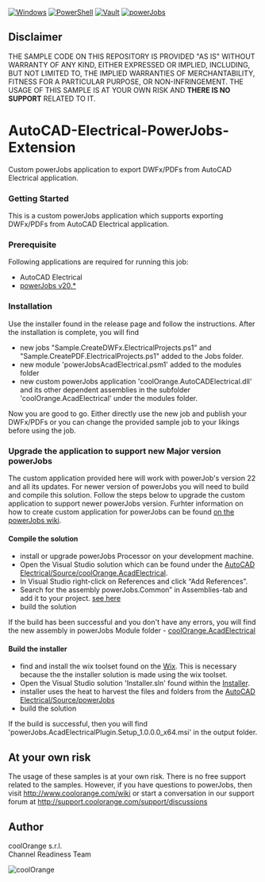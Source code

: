 [![Windows](https://img.shields.io/badge/Platform-Windows-lightgray.svg)](https://www.microsoft.com/en-us/windows/)
[![PowerShell](https://img.shields.io/badge/PowerShell-5-blue.svg)](https://microsoft.com/PowerShell/)
[![Vault](https://img.shields.io/badge/Autodesk%20Vault-2021-yellow.svg)](https://www.autodesk.com/products/vault/)
[![powerJobs](https://img.shields.io/badge/coolOrange%20powerJobs-21-orange.svg)](https://www.coolorange.com/en-eu/enhance.html#powerJobs)
## Disclaimer
THE SAMPLE CODE ON THIS REPOSITORY IS PROVIDED "AS IS" WITHOUT WARRANTY OF ANY KIND, EITHER EXPRESSED OR IMPLIED, INCLUDING, BUT NOT LIMITED TO, THE IMPLIED WARRANTIES OF MERCHANTABILITY, FITNESS FOR A PARTICULAR PURPOSE, OR NON-INFRINGEMENT.
THE USAGE OF THIS SAMPLE IS AT YOUR OWN RISK AND **THERE IS NO SUPPORT** RELATED TO IT.
# AutoCAD-Electrical-PowerJobs-Extension
Custom powerJobs application to export DWFx/PDFs from AutoCAD Electrical application.
### Getting Started
This is a custom powerJobs application which supports exporting DWFx/PDFs from AutoCAD Electrical application. 

### Prerequisite
Following applications are required for running this job:
- AutoCAD Electrical
- [powerJobs v20.*](https://www.coolorange.com/powerjobs)
### Installation
Use the installer found in the release page and follow the instructions. After the installation is complete, you will find 
- new jobs "Sample.CreateDWFx.ElectricalProjects.ps1" and "Sample.CreatePDF.ElectricalProjects.ps1" added to the Jobs folder. 
- new module 'powerJobsAcadElectrical.psm1' added to the modules folder 
- new custom powerJobs application 'coolOrange.AutoCADElectrical.dll' and its other dependent assemblies in the subfolder 'coolOrange.AcadElectrical' under the modules folder.

Now you are good to go. Either directly use the new job and publish your DWFx/PDFs or you can change the provided sample job to your likings before using the job.

### Upgrade the application to support new Major version powerJobs
The custom application provided here will work with powerJob's version 22 and all its updates. For newer version of powerJobs you will need to build and compile this solution. Follow the steps below to upgrade the custom application to support newer powerJobs version. 
Furhter information on how to create custom application for powerJobs can be found [on the powerJobs wiki](https://doc.coolorange.com/projects/coolorange-powerjobsprocessordocs/en/stable/jobprocessor/applications.html#custom-applications).

#### Compile the solution
- install or upgrade powerJobs Processor on your development machine. 
- Open the Visual Studio solution which can be found under the [AutoCAD Electrical/Source/coolOrange.AcadElectrical](AutoCAD%20Electrical/Source/coolOrange.AcadElectrical).
- In Visual Studio right-click on References and click “Add References”.
- Search for the assembly powerJobs.Common” in Assemblies-tab and add it to your project.
[see here](https://doc.coolorange.com/projects/coolorange-powerjobsprocessordocs/en/stable/_images/vs_add_reference.png)
- build the solution

If the build has been successful and you don't have any errors, you will find the new assembly in powerJobs Module folder - [coolOrange.AcadElectrical](AutoCAD%20Electrical/Source/powerJobs/Modules/coolOrange.AcadElectrical/)
#### Build the installer
- find and install the wix toolset found on the [Wix](https://wixtoolset.org/). This is necessary because the the installer solution is made using the wix toolset.
- Open the Visual Studio solution 'Installer.sln' found within the [Installer](AutoCAD%20Electrical/Installer).
- installer uses the heat to harvest the files and folders from the [AutoCAD Electrical/Source/powerJobs](AutoCAD%20Electrical/Source/powerJobs)
- build the solution

If the build is successful, then you will find 'powerJobs.AcadElectricalPlugin.Setup_1.0.0.0_x64.msi' in the output folder.

## At your own risk
The usage of these samples is at your own risk. There is no free support related to the samples. However, if you have questions to powerJobs, then visit http://www.coolorange.com/wiki or start a conversation in our support forum at http://support.coolorange.com/support/discussions

## Author
coolOrange s.r.l.  
Channel Readiness Team

![coolOrange](https://user-images.githubusercontent.com/36075173/46519882-4b518880-c87a-11e8-8dab-dffe826a9630.png)
